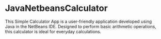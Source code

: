 # JavaNetbeansCalculator
This Simple Calculator App is a user-friendly application developed using Java in the NetBeans IDE. Designed to perform basic arithmetic operations, this calculator is ideal for everyday calculations.
